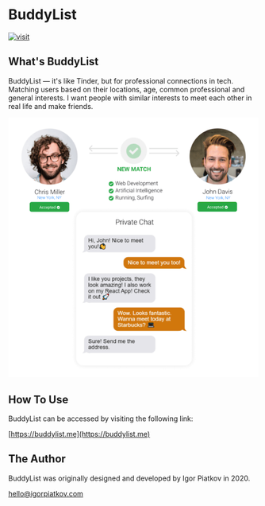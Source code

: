 # BuddyList

[![visit](https://img.shields.io/badge/visit-online-green)](https://buddylist.me)

## What's BuddyList

BuddyList — it's like Tinder, but for professional connections in tech.
Matching users based on their locations, age, common professional and general interests.
I want people with similar interests to meet each other in real life and make friends.

![BuddyList](/buddylist.png)

## How To Use

BuddyList can be accessed by visiting the following link:

[https://buddylist.me](https://buddylist.me)

## The Author

BuddyList was originally designed and developed by Igor Piatkov in 2020.

<hello@igorpiatkov.com>
